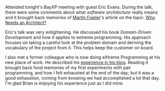 Attended tonight's BayXP meeting with guest Eric Evans.  During the talk,
there were some comments about what _software architecture_ really means
and it brought back memories of [Martin Fowler](MartinFowler.html)'s
article on the topic:
[Who Needs an Architect?](https://martinfowler.com/ieeeSoftware/whoNeedsArchitect.pdf)

Eric's talk was very enlightening.  He discussed his book
_Domain-Driven Development_ and how it applies to extreme programming.
His approach focuses on taking a careful look at the problem domain and
deriving the vocabulary of the project from it.  This helps keep the
customer on board.

I also met a former colleague who is now doing eXtreme Programming at his
new place of work.  He described his
[experience in his blog](http://slesinsky.org/brian/code/starting_xp.html?seemore=y).
Reading it brought back fond memories of my first experiments
with pair programming, and how I felt exhausted at the end of the day; but it
was a good exhaustion, coming from knowing we had accomplished a lot that day.
I'm glad Brian is enjoying his experience just as I did mine.
